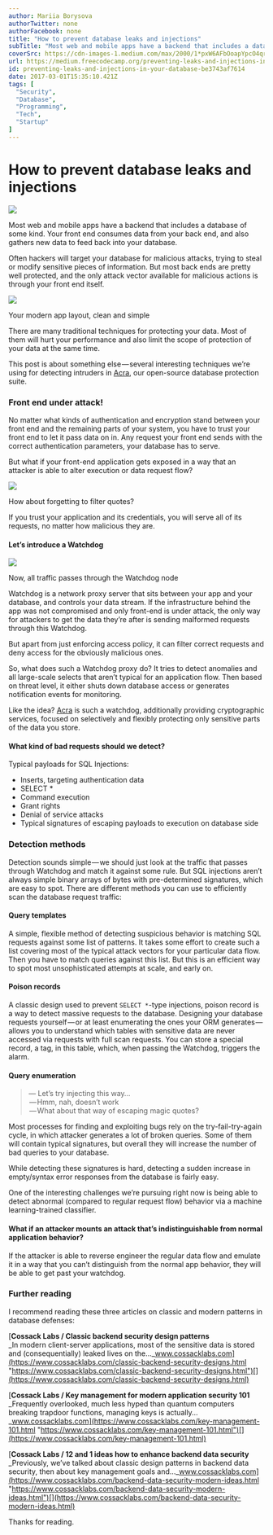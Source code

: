 ```yaml
---
author: Mariia Borysova
authorTwitter: none
authorFacebook: none
title: "How to prevent database leaks and injections"
subTitle: "Most web and mobile apps have a backend that includes a database of some kind. Your front end consumes data from your back end, and also ..."
coverSrc: https://cdn-images-1.medium.com/max/2000/1*pxW6AFbOoapYpcO4qr_ikQ.jpeg
url: https://medium.freecodecamp.org/preventing-leaks-and-injections-in-your-database-be3743af7614
id: preventing-leaks-and-injections-in-your-database-be3743af7614
date: 2017-03-01T15:35:10.421Z
tags: [
  "Security",
  "Database",
  "Programming",
  "Tech",
  "Startup"
]
---
```

# How to prevent database leaks and injections







![](https://cdn-images-1.medium.com/max/2000/1*pxW6AFbOoapYpcO4qr_ikQ.jpeg)







Most web and mobile apps have a backend that includes a database of some kind. Your front end consumes data from your back end, and also gathers new data to feed back into your database.

Often hackers will target your database for malicious attacks, trying to steal or modify sensitive pieces of information. But most back ends are pretty well protected, and the only attack vector available for malicious actions is through your front end itself.



![](https://cdn-images-1.medium.com/max/1600/1*jm4EqzjpQZy1S_Y6htQRlQ.png)

Your modern app layout, clean and simple



There are many traditional techniques for protecting your data. Most of them will hurt your performance and also limit the scope of protection of your data at the same time.

This post is about something else — several interesting techniques we’re using for detecting intruders in [Acra](https://www.cossacklabs.com/acra/), our open-source database protection suite.

### Front end under attack!

No matter what kinds of authentication and encryption stand between your front end and the remaining parts of your system, you have to trust your front end to let it pass data on in. Any request your front end sends with the correct authentication parameters, your database has to serve.

But what if your front-end application gets exposed in a way that an attacker is able to alter execution or data request flow?



![](https://cdn-images-1.medium.com/max/1600/1*TKjF0cg5GqbMOQ4Whxbwgg.png)

How about forgetting to filter quotes?



If you trust your application and its credentials, you will serve all of its requests, no matter how malicious they are.

#### Let’s introduce a Watchdog



![](https://cdn-images-1.medium.com/max/1600/1*6liJ_LIjdM6Rze8lY8r8ig.png)

Now, all traffic passes through the Watchdog node



Watchdog is a network proxy server that sits between your app and your database, and controls your data stream. If the infrastructure behind the app was not compromised and only front-end is under attack, the only way for attackers to get the data they’re after is sending malformed requests through this Watchdog.

But apart from just enforcing access policy, it can filter correct requests and deny access for the obviously malicious ones.

So, what does such a Watchdog proxy do? It tries to detect anomalies and all large-scale selects that aren’t typical for an application flow. Then based on threat level, it either shuts down database access or generates notification events for monitoring.

Like the idea? [Acra](https://www.cossacklabs.com/acra/) is such a watchdog, additionally providing cryptographic services, focused on selectively and flexibly protecting only sensitive parts of the data you store.

#### What kind of bad requests should we detect?

Typical payloads for SQL Injections:

*   Inserts, targeting authentication data
*   SELECT *
*   Command execution
*   Grant rights
*   Denial of service attacks
*   Typical signatures of escaping payloads to execution on database side

### Detection methods

Detection sounds simple — we should just look at the traffic that passes through Watchdog and match it against some rule. But SQL injections aren’t always simple binary arrays of bytes with pre-determined signatures, which are easy to spot. There are different methods you can use to efficiently scan the database request traffic:

#### **Query templates**

A simple, flexible method of detecting suspicious behavior is matching SQL requests against some list of patterns. It takes some effort to create such a list covering most of the typical attack vectors for your particular data flow. Then you have to match queries against this list. But this is an efficient way to spot most unsophisticated attempts at scale, and early on.

#### **Poison records**

A classic design used to prevent `SELECT *`-type injections, poison record is a way to detect massive requests to the database. Designing your database requests yourself — or at least enumerating the ones your ORM generates — allows you to understand which tables with sensitive data are never accessed via requests with full scan requests. You can store a special record, a tag, in this table, which, when passing the Watchdog, triggers the alarm.

#### **Query enumeration**

> — Let’s try injecting this way…   
>  — Hmm, nah, doesn’t work  
>  — What about that way of escaping magic quotes?

Most processes for finding and exploiting bugs rely on the try-fail-try-again cycle, in which attacker generates a lot of broken queries. Some of them will contain typical signatures, but overall they will increase the number of bad queries to your database.

While detecting these signatures is hard, detecting a sudden increase in empty/syntax error responses from the database is fairly easy.

One of the interesting challenges we’re pursuing right now is being able to detect abnormal (compared to regular request flow) behavior via a machine learning-trained classifier.

#### What if an **attacker mounts an attack that’s indistinguishable from normal application behavior?**

If the attacker is able to reverse engineer the regular data flow and emulate it in a way that you can’t distinguish from the normal app behavior, they will be able to get past your watchdog.

### Further reading

I recommend reading these three articles on classic and modern patterns in database defenses:

[**Cossack Labs / Classic backend security design patterns**  
_In modern client-server applications, most of the sensitive data is stored and (consequentially) leaked lives on the…_www.cossacklabs.com](https://www.cossacklabs.com/classic-backend-security-designs.html "https://www.cossacklabs.com/classic-backend-security-designs.html")[](https://www.cossacklabs.com/classic-backend-security-designs.html)

[**Cossack Labs / Key management for modern application security 101**  
_Frequently overlooked, much less hyped than quantum computers breaking trapdoor functions, managing keys is actually…_www.cossacklabs.com](https://www.cossacklabs.com/key-management-101.html "https://www.cossacklabs.com/key-management-101.html")[](https://www.cossacklabs.com/key-management-101.html)

[**Cossack Labs / 12 and 1 ideas how to enhance backend data security**  
_Previously, we’ve talked about classic design patterns in backend data security, then about key management goals and…_www.cossacklabs.com](https://www.cossacklabs.com/backend-data-security-modern-ideas.html "https://www.cossacklabs.com/backend-data-security-modern-ideas.html")[](https://www.cossacklabs.com/backend-data-security-modern-ideas.html)

Thanks for reading.








